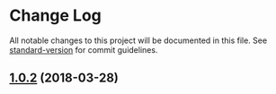 # Change Log

All notable changes to this project will be documented in this file. See [standard-version](https://github.com/conventional-changelog/standard-version) for commit guidelines.

<a name="1.0.2"></a>
## [1.0.2](https://github.com/chabou/hyper-autoprofile/compare/v1.0.0...v1.0.2) (2018-03-28)
